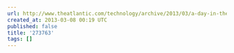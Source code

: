 ```yaml
---
url: http://www.theatlantic.com/technology/archive/2013/03/a-day-in-the-life-of-a-digital-editor-2013/273763/
created_at: 2013-03-08 00:19 UTC
published: false
title: '273763'
tags: []
---
```



